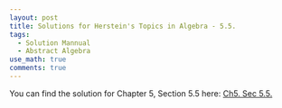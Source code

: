 ```yaml
---
layout: post
title: Solutions for Herstein's Topics in Algebra - 5.5.
tags:
  - Solution Mannual
  - Abstract Algebra
use_math: true
comments: true
---
```

You can find the solution for Chapter 5, Section 5.5 here:
[Ch5. Sec 5.5.](/assets/Herstein_Topics_in_Algebra_solution_5_5.pdf)
